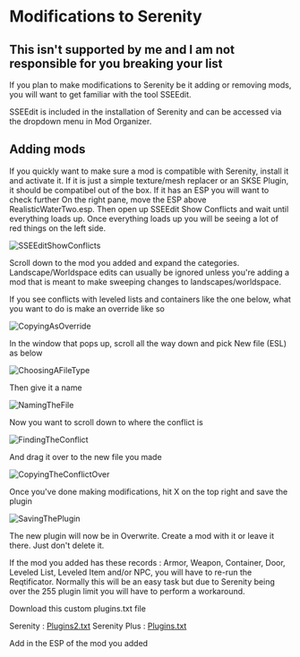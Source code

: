 # Modifications to Serenity

## This isn't supported by me and I am not responsible for you breaking your list

If you plan to make modifications to Serenity be it adding or removing mods, you will want to get familiar with the tool SSEEdit.

SSEEdit is included in the installation of Serenity and can be accessed via the dropdown menu in Mod Organizer.

## Adding mods

If you quickly want to make sure a mod is compatible with Serenity, install it and activate it. If it is just a simple texture/mesh replacer or an SKSE Plugin, it should be compatibel out of the box. If it has an ESP you will want to check further On the right pane, move the ESP above RealisticWaterTwo.esp. Then open up SSEEdit Show Conflicts and wait until everything loads up. Once everything loads up you will be seeing a lot of red things on the left side.

![SSEEditShowConflicts](https://raw.githubusercontent.com/ixanza/serenity/master/tutorial%20images/SSEEdit%20Show%20Conflicts.png)

Scroll down to the mod you added and expand the categories. Landscape/Worldspace edits can usually be ignored unless you're adding a mod that is meant to make sweeping changes to landscapes/worldspace.

If you see conflicts with leveled lists and containers like the one below, what you want to do is make an override like so

![CopyingAsOverride](https://raw.githubusercontent.com/ixanza/serenity/master/tutorial%20images/Copying%20as%20Override.png)

In the window that pops up, scroll all the way down and pick New file (ESL) as below

![ChoosingAFileType](https://raw.githubusercontent.com/ixanza/serenity/master/tutorial%20images/Choosing%20a%20Filetype.png)

Then give it a name

![NamingTheFile](https://raw.githubusercontent.com/ixanza/serenity/master/tutorial%20images/Naming%20the%20file.png)

Now you want to scroll down to where the conflict is

![FindingTheConflict](https://raw.githubusercontent.com/ixanza/serenity/master/tutorial%20images/Finding%20the%20Conflict.png)

And drag it over to the new file you made

![CopyingTheConflictOver](https://raw.githubusercontent.com/ixanza/serenity/master/tutorial%20images/Copying%20the%20Conflict%20Over.png)

Once you've done making modifications, hit X on the top right and save the plugin

![SavingThePlugin](https://raw.githubusercontent.com/ixanza/serenity/master/tutorial%20images/Saving%20the%20Plugin.png)

The new plugin will now be in Overwrite. Create a mod with it or leave it there. Just don't delete it.

If the mod you added has these records : Armor, Weapon, Container, Door, Leveled List, Leveled Item and/or NPC, you will have to re-run the Reqtificator. Normally this will be an easy task but due to Serenity being over the 255 plugin limit you will have to perform a workaround.

Download this custom plugins.txt file

Serenity : [Plugins2.txt](https://drive.google.com/file/d/1kXnpNCc7zw_M0zOxXuhMLVXPvL17yeZD/view?usp=sharing)
Serenity Plus : [Plugins.txt](https://drive.google.com/file/d/1Hw5rOgABxCUfv-1DLerkQXyraON8yCGw/view?usp=sharing)

Add in the ESP of the mod you added

